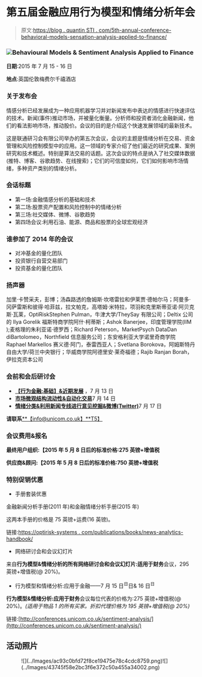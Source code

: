 # 第五届金融应用行为模型和情绪分析年会

> 原文:[https://blog . quantin STI . com/5th-annual-conference-behavioral-models-sensation-analysis-applied-to-finance/](https://blog.quantinsti.com/5th-annual-conference-behavioural-models-sentiment-analysis-applied-to-finance/)

### ![Behavioural Models & Sentiment Analysis Applied to Finance](../Images/b752e24935b11ecfdc7e1c2b3472c575.png)

**日期**:2015 年 7 月 15 - 16 日

**地点**:英国伦敦梅费尔千禧酒店

### **关于发布会**

情感分析已经发展成为一种应用机器学习并对新闻发布中表达的情感进行快速评估的技术。新闻(事件)推动市场，并被量化衡量。分析师和投资者消化金融新闻，他们的看法影响市场，推动股价。会议的目的是介绍这个快速发展领域的最新技术。

这是联通研习会有限公司举办的第五次会议，会议的主题是情绪分析在交易、资金管理和风险控制模型中的应用。这一领域的专家介绍了他们最近的研究成果、案例研究和技术概述。特别是算法交易的话题。这次会议的特点是纳入了社交媒体数据(推特、博客、谷歌趋势、在线搜索)；它们的可信度如何，它们如何影响市场情绪，多种资产类别的情绪分析。

### **会话标题**

*   第一场:金融情感分析的基础和技术
*   第二场:股票资产配置和风险控制中的情绪分析
*   第三场:社交媒体、微博、谷歌趋势
*   第四场会议:利用石油、能源、商品和股票的全球宏观经济

### **谁参加了 2014 年的会议**

*   对冲基金的量化团队
*   投资银行自营交易部门
*   投资基金的量化团队

### **扬声器**

加里·卡赞采夫，彭博；汤森路透的詹姆斯·坎塔雷拉和伊莱贾·德帕尔马；阿曼多·冈萨雷斯和彼得·哈菲兹，拉文帕克，高塔姆·米特拉，项羽和克里斯蒂亚诺·阿贝克斯·瓦莱，OptiRiskStephen Pulman，牛津大学/TheySay 有限公司；Deltix 公司的 Ilya Gorelik 福斯特商学院阿什·柯蒂斯；Ashok Banerjee，印度管理学院(IIM );麦格理的朱利亚诺·德罗西；Richard Peterson，MarketPsych DataDan diBartolomeo，Northfield 信息服务公司；东安格利亚大学诺里奇商学院 Raphael Markellos 赛义德·阿门，泰雷西亚人；Svetlana Borokova，阿姆斯特丹自由大学/荷兰中央银行；华威商学院阿德里安·莱奇福德；Rajib Ranjan Borah，伊拉克资本公司

### **会前和会后研讨会**

*   [**【行为金融:基础】&近期发展**](http://www.unicom.co.uk/eventdetail.php?epd=100) ，7 月 13 日
*   [**市场微观结构流动性&自动化交易**](http://www.unicom.co.uk/eventdetail.php?epd=92)7 月 14 日
*   [**情绪分类&利用新闻专线进行意见挖掘&微博(Twitter)**](http://www.unicom.co.uk/eventdetail.php?epd=94)7 月 17 日

**请联系**[**【info@unicom.co.uk】**T5】](mailto:info@unicom.co.uk)

### **会议费用&报名**

**最终用户组织:【2015 年 5 月 8 日后的标准价格:275 英镑+增值税**

**供应商&顾问:【2015 年 5 月 8 日后的标准价格:750 英镑+增值税**

### **特别促销优惠**

*   手册套装优惠

金融新闻分析手册(2011 年)和金融情绪分析手册(2015 年)

这两本手册的价格是 75 英镑+运费(16 英镑)。

链接:[https://optirisk-systems . com/publications/books/news-analytics-handbook/](https://optirisk-systems.com/publications/books/news-analytics-handbook/)

*   网络研讨会和会议幻灯片

来自**行为模型&情绪分析的所有网络研讨会和会议幻灯片:适用于财务**会议，295 英镑+增值税(@ 20%)。

*   行为模型和情绪分析:应用于金融——7 月 15 日<sup>日</sup>日& 16 日<sup>日</sup>

**行为模型&情绪分析:应用于财务**会议每位代表的价格为:275 英镑+增值税(@ 20%)。*(适用于物品 1 的所有买家。折扣代理价格为 195 英镑+增值税(@ 20%)*

链接:[http://conferences.unicom.co.uk/sentiment-analysis/](http://conferences.unicom.co.uk/sentiment-analysis/)

## **活动照片**

<figure class="kg-card kg-gallery-card kg-width-wide">![](../Images/ac93c0bfd72f8ce19475e78c4cdc8759.png)![](../Images/43745f58e2bc3f6e372c50a455a34002.png)</figure>